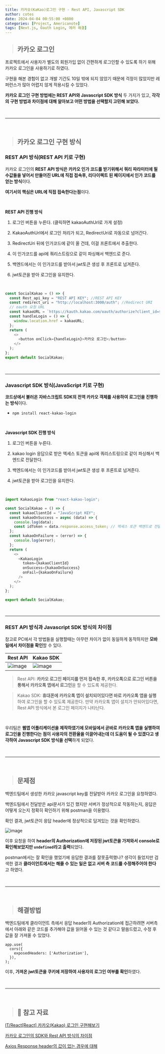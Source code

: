 ```yaml
---
title: 카카오(KaKao)로그인 구현 - Rest API, Javascript SDK
author: cotes
date: 2024-04-04 00:55:00 +0800
categories: [Project, Americanote]
tags: [Next.js, Oauth Login, 에러 해결]
---
```


> ## 카카오 로그인

프로젝트에서 사용자가 별도의 회원가입 없이 간편하게 로그인할 수 있도록 하기 위해 카카오 로그인을 사용하기로 하였다.

구현을 해본 경험이 없고 개발 기간도 10일 밖에 되지 않았기 때문에 걱정이 많았지만 레퍼런스가 많아 어렵지 않게 적용시킬 수 있었다.

**카카오 로그인 구현 방법에는 REST API와 Javascript SDK 방식** 두 가지가 있고, **각각의 구현 방법과 차이점에 대해 알아보고 어떤 방법을 선택할지 고민해 보았다.**

<br/>

---

<br/>

> ## 카카오 로그인 구현 방식

### REST API 방식(REST API 키로 구현)

카카오 로그인의 **REST API 방식은 카카오 인가 코드를 받기위해서 쿼리 파라미터에 필수값들을 넣어서 만들어진 URL에 직접 접속후, 리다이렉트 된 페이지에서 인가 코드를 얻는 방식**이다.

**여기서의 핵심은 URL에 직접 접속한다는점**이다.

<br/>

**REST API 진행 방식**

1. 로그인 버튼을 누른다. (클릭하면 kakaoAuthUrl로 가게 설정)

2. KakaoAuthUrl에서 로그인 처리가 되고, RedirectUri로 자동으로 넘어간다.

3. RedirectUri 뒤에 인가코드에 같이 올 건데, 이걸 프론트에서 추출한다.

4. 이 인가코드를 api에 쿼리스트링으로 같이 파싱해서 백엔드로 준다.

5. 백엔드에서는 이 인가코드를 받아서 jwt토큰 생성 후 프론트로 넘겨준다.

6. jwt토큰을 받아 로그인을 유지한다.

<br/>

```javascript
const SocialKakao = () => {
  const Rest_api_key = "REST API KEY"; //REST API KEY
  const redirect_uri = "http://localhost:3000/auth"; //Redirect URI
  // oauth 요청 URL
  const kakaoURL = `https://kauth.kakao.com/oauth/authorize?client_id=${Rest_api_key}&redirect_uri=${redirect_uri}&response_type=code`;
  const handleLogin = () => {
    window.location.href = kakaoURL;
  };
  return (
    <>
      <button onClick={handleLogin}>카카오 로그인</button>
    </>
  );
};
export default SocialKakao;
```

<br/>

---

### Javascript SDK 방식(JavaScript 키로 구현)

**코드상에서 불러온 자바스크립트 SDK의 전역 카카오 객체를 사용하여 로그인을 진행하는 방식**이다.

- `npm install react-kakao-login`

<br/>

**Javascript SDK 진행 방식**

1. 로그인 버튼을 누른다.

2. kakao login 응답으로 받은 엑세스 토큰을 api에 쿼리스트링으로 같이 파싱해서 백엔드로 전달한다.

3. 백엔드에서는 이 인가코드를 받아서 jwt토큰 생성 후 프론트로 넘겨준다.

4. jwt토큰을 받아 로그인을 유지한다.

<br/>

```javascript
import KakaoLogin from "react-kakao-login";

const SocialKakao = () => {
  const kakaoClientId = "JavaScript KEY";
  const kakaoOnSuccess = async (data) => {
    console.log(data);
    const idToken = data.response.access_token; // 엑세스 토큰 백엔드로 전달
  };
  const kakaoOnFailure = (error) => {
    console.log(error);
  };
  return (
    <>
      <KakaoLogin
        token={kakaoClientId}
        onSuccess={kakaoOnSuccess}
        onFail={kakaoOnFailure}
      />
    </>
  );
};

export default SocialKakao;
```

<br/>

---

### REST API 방식과 Javascript SDK 방식의 차이점

참고로 PC에서 각 방법들을 실행할때는 아무런 차이가 없이 동일하게 동작하지만 **모바일에서 차이점을 확인**할 수 있다.

| Rest API                                                                                                      | Kakao SDK                                                                                                     |
| ------------------------------------------------------------------------------------------------------------- | ------------------------------------------------------------------------------------------------------------- |
| ![image](https://github.com/hajung00/hajung00.github.io/assets/66300154/c81bae5b-eb4a-4263-a3db-9f75c79db2b6) | ![image](https://github.com/hajung00/hajung00.github.io/assets/66300154/9fb70bd9-3002-4ae2-89a5-cb5576a146be) |

> Rest API: **카카오 로그인 페이지를 먼저 접속한 후, 카카오톡으로 로그인 버튼을 통해서 카카오톡 앱에서 로그인**을 할 수 있도록 제공한다.

> Kakao SDK: **휴대폰에 카카오톡 앱이 설치되어있다면 바로 카카오톡 앱을 실행**하여 로그인을 할 수 있도록 제공한다. 만약 카카오톡 앱이 설치가 안되어있다면, Rest API 방식에서 본 로그인 페이지가 나타난다.

<br/>

우리팀은 **웹앱 어플리케이션을 제작하였기에 모바일에서 곧바로 카카오톡 앱을 실행하여 로그인을 진행한다는 점이 사용자의 전환율을 이끌어내는데 더 도움이 될 수 있겠다고 생각하여 Javascript SDK 방식을 선택**하게 되었다.

<br/>

---

<br/>

> ## 문제점

백엔드팀에서 생성한 카카오 javascript key를 전달받아 카카오 로그인을 요청하였다.

백엔드팀에서 전달받은 api문서가 있긴 했지만 서버가 정상적으로 작동하는지, 응답은 어떻게 오는지 정확히 확인하기 위해 postman을 이용했다.

확인 결과, jwt토큰이 응답 header에 정상적으로 담겨있는 것을 확인하였다.

![image](https://github.com/hajung00/hajung00.github.io/assets/66300154/a93e5cce-1c02-4f01-8c4e-7bcba83b1555)

이후 요청을 하여 **header의 Authorization에 저장된 jwt토큰을 가져와서 console로 확인해보았지만 `undefined`라고 출력**되었다.

postman에서는 잘 확인을 했었기에 응답한 결과를 잘못출력했나? 생각이 들었지만 검색한 결과 **클라이언트에서는 해줄 수 있는 일은 없고 서버 측 코드를 수정해주어야 한다**고 하였다.

<br/>

---

<br/>

> ## 해결방법

백엔드팀에게 클라이언트 측에서 응답 header의 Authorization에 접근하려면 서버측에서 아래와 같은 코드를 추가해야 값을 읽어올 수 있는 것 같다고 말씀드렸고, 수정 후 값을 잘 가져올 수 있었다.

```
app.use(
  cors({
    exposedHeaders: ['Authorization'],
  }),
);
```

이후, **가져온 jwt토큰을 쿠키에 저장하여 사용자의 로그인 여부를 확인**하였다.

<br/>

---

<br/>

> ## 📑 참고 자료

[IT/React[React] 카카오(Kakao) 로그인 구현해보기](https://stack94.tistory.com/entry/React-%EC%B9%B4%EC%B9%B4%EC%98%A4Kakao-%EB%A1%9C%EA%B7%B8%EC%9D%B8-%EA%B5%AC%ED%98%84%ED%95%B4%EB%B3%B4%EA%B8%B0#%EC%B9%B4%EC%B9%B4%EC%98%A4%20%EB%A1%9C%EA%B7%B8%EC%9D%B8%20%EA%B3%BC%EC%A0%95-1)

[카카오 로그인의 SDK와 Rest API 방식의 차이점](https://yiyb-blog.vercel.app/posts/difference-kakao-sdk-and-url)

[Axios Response header의 값이 없는 경우에 대해](https://bogmong.tistory.com/5)
